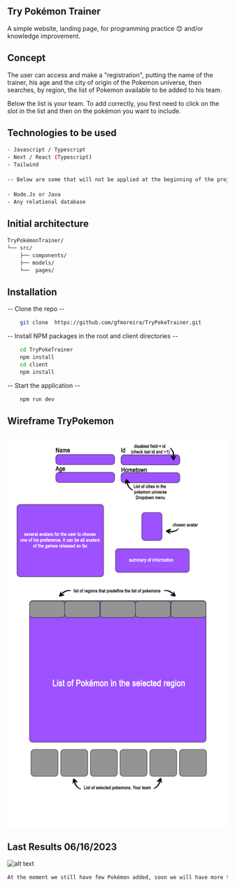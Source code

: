 ## Try Pokémon Trainer

A simple website, landing page, for programming practice 😊 and/or knowledge improvement.

## Concept

The user can access and make a "registration", putting the name of the trainer, his age and the city of origin of the Pokemon universe, then searches, by region, the list of Pokemon available to be added to his team.

Below the list is your team. To add correctly, you first need to click on the slot in the list and then on the pokémon you want to include.

## Technologies to be used

```bash
- Javascript / Typescript
- Next / React (Typescript)
- Tailwind

-- Below are some that will not be applied at the beginning of the project, but will be added at some point. --

- Node.Js or Java
- Any relational database
```

## Initial architecture

```bash
TryPokémonTrainer/
└── src/
    ├── components/
    ├── models/
    └──  pages/
```

## Installation

-- Clone the repo --

```bash
    git clone  https://github.com/gfmoreira/TryPokeTrainer.git
```

-- Install NPM packages in the root and client directories --

```bash
    cd TryPokeTrainer
    npm install
    cd client
    npm install
```

-- Start the application --

```bash
    npm run dev
```

## Wireframe TryPokemon

![alt text](./src/app//assets/img/wireframeTryPokemon.png)

## Last Results 06/16/2023

![alt text](./src/app//assets/img/lastResults06162023.gif)

```bash
At the moment we still have few Pokémon added, soon we will have more to the list and improvements, remembering that the code is in a development branch.
```
